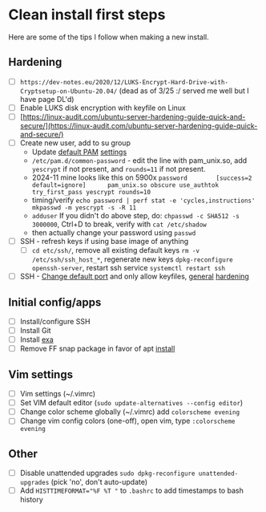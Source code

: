# Clean install first steps
Here are some of the tips I follow when making a new install.

## Hardening
- [ ]  `https://dev-notes.eu/2020/12/LUKS-Encrypt-Hard-Drive-with-Cryptsetup-on-Ubuntu-20.04/` (dead as of 3/25 :/ served me well but I have page DL'd)
- [ ]  Enable LUKS disk encryption with keyfile on Linux
- [ ]  [https://linux-audit.com/ubuntu-server-hardening-guide-quick-and-secure/](https://linux-audit.com/ubuntu-server-hardening-guide-quick-and-secure/)
- [ ]  Create new user, add to su group
    - Update [default PAM](https://askubuntu.com/questions/894404/how-to-increase-the-number-of-hashing-rounds-for-etc-shadow) [settings](https://www.reddit.com/r/Passwords/comments/1cd58c3/psa_default_scrypt_yescrypt_and_gostyescrypt/)
    - `/etc/pam.d/common-password` - edit the line with pam_unix.so, add `yescrypt` if not present, and `rounds=11` if not present.
    - 2024-11 mine looks like this on 5900x `password        [success=2 default=ignore]      pam_unix.so obscure use_authtok try_first_pass yescrypt rounds=10`
    - timing/verify `echo password | perf stat -e 'cycles,instructions' mkpasswd -m yescrypt -s -R 11`
    - `adduser` If you didn't do above step, do: `chpasswd -c SHA512 -s 3000000`, Ctrl+D to break, verify with `cat /etc/shadow`
    - then actually change your password using `passwd`
- [ ]  SSH - refresh keys if using base image of anything
    - [ ]  `cd etc/ssh/`, remove all existing default keys `rm -v /etc/ssh/ssh_host_*`, regenerate new keys `dpkg-reconfigure openssh-server`, restart ssh service `systemctl restart ssh`
- [ ]  SSH - [Change default port](https://www.scalahosting.com/kb/changing-default-ssh-port-in-openssh/) and only allow keyfiles, [general](https://www.redhat.com/sysadmin/eight-ways-secure-ssh) [hardening](https://www.digitalocean.com/community/tutorials/how-to-harden-openssh-on-ubuntu-20-04)

## Initial config/apps
- [ ]  Install/configure SSH
- [ ]  Install Git
- [ ]  Install [exa](https://the.exa.website/install/linux)
- [ ]  Remove FF snap package in favor of apt [install](https://support.mozilla.org/en-US/kb/install-firefox-linux#w_install-firefox-deb-package-for-debian-based-distributions-recommended)

## Vim settings
- [ ]  Vim settings (~/.vimrc)
- [ ]  Set VIM default editor (`sudo update-alternatives --config editor`)
- [ ]  Change color scheme globally (~/.vimrc) add `colorscheme evening`
- [ ]  Change vim config colors (one-off), open vim, type `:colorscheme evening`

## Other
- [ ] Disable unattended upgrades `sudo dpkg-reconfigure unattended-upgrades` (pick 'no', don't auto-update)
- [ ] Add `HISTTIMEFORMAT="%F %T "` to `.bashrc` to add timestamps to bash history
